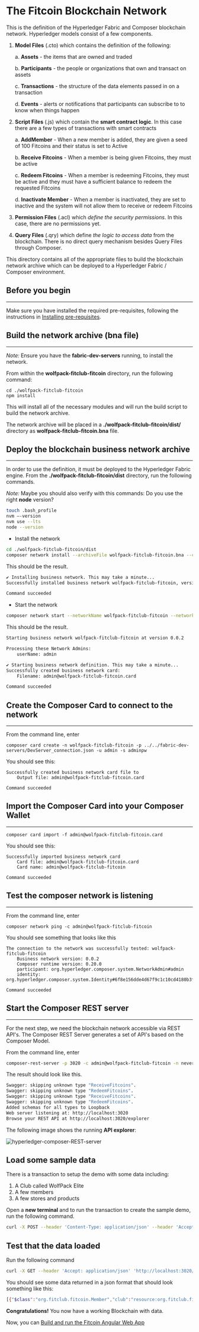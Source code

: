# The Fitcoin Blockchain Network

This is the definition of the Hyperledger Fabric and Composer blockchain network. Hyperledger models consist of a few components.

1. **Model Files** (.cto) which contains the definition of the following: 
    
    a. **Assets** - the items that are owned and traded

    b. **Participants** - the people or organizations that own and transact on assets

    c. **Transactions** - the structure of the data elements passed in on a transaction

    d. **Events** - alerts or notifications that participants can subscribe to to know when things happen

2. **Script Files** (.js) which contain the **smart contract logic**. In this case there are a few types of transactions with smart contracts

    a. **AddMember** - When a new member is added, they are given a seed of 100 Fitcoins and their status is set to Active

    b. **Receive Fitcoins** - When a member is being given Fitcoins, they must be active

    c. **Redeem Fitcoins** - When a member is redeeming Fitcoins, they must be active and they must have a sufficient balance to redeem the requested Fitcoins

    d. **Inactivate Member** - When a member is inactivated, they are set to inactive and the system will not allow them to receive or redeem Fitcoins

3. **Permission Files** (.acl) which _define the security permissions_. In this case, there are no permissions yet.

4. **Query Files** (.qry) which define _the logic to access data_ from the blockchain. There is no direct query mechanism besides Query Files through Composer.

This directory contains all of the appropriate files to build the blockchain network archive which can be deployed to a Hyperledger Fabric / Composer environment.

## Before you begin
---

Make sure you have installed the required pre-requisites, following the instructions in [Installing pre-requisites](../README.md).

## Build the network archive (bna file)
---

_Note:_ Ensure you have the **fabric-dev-servers** running, to install the network.

From within the **wolfpack-fitclub-fitcoin** directory, run the following command:

```
cd ./wolfpack-fitclub-fitcoin
npm install
```

This will install all of the necessary modules and will run the build script to build the network archive.

The network archive will be placed in a **./wolfpack-fitclub-fitcoin/dist/** directory as **wolfpack-fitclub-fitcoin.bna** file. 


## Deploy the blockchain business network archive
---
In order to use the definition, it must be deployed to the Hyperledger Fabric engine. From the **./wolfpack-fitclub-fitcoin/dist** directory, run the following commands.

_Note:_ Maybe you should also verify with this commands: Do you use the right **node** version?
```sh
touch .bash_profile
nvm —-version
nvm use --lts
node --version
```

* Install the network

```sh
cd ./wolfpack-fitclub-fitcoin/dist
composer network install --archiveFile wolfpack-fitclub-fitcoin.bna --card PeerAdmin@hlfv1
```

This should be the result.

```sh
✔ Installing business network. This may take a minute...
Successfully installed business network wolfpack-fitclub-fitcoin, version 0.0.2

Command succeeded
```

* Start the network

```sh
composer network start --networkName wolfpack-fitclub-fitcoin --networkVersion 0.0.2 --card PeerAdmin@hlfv1 --networkAdmin admin --networkAdminEnrollSecret adminpw
```

This should be the result.

```sh
Starting business network wolfpack-fitclub-fitcoin at version 0.0.2

Processing these Network Admins: 
	userName: admin

✔ Starting business network definition. This may take a minute...
Successfully created business network card:
	Filename: admin@wolfpack-fitclub-fitcoin.card

Command succeeded
```

## Create the Composer Card to connect to the network
---
From the command line, enter
```
composer card create -n wolfpack-fitclub-fitcoin -p ../../fabric-dev-servers/DevServer_connection.json -u admin -s adminpw
```
You should see this:

```
Successfully created business network card file to 
    Output file: admin@wolfpack-fitclub-fitcoin.card

Command succeeded
```
 ## Import the Composer Card into your Composer Wallet
---
```
composer card import -f admin@wolfpack-fitclub-fitcoin.card
```
You should see this:
```
Successfully imported business network card
	Card file: admin@wolfpack-fitclub-fitcoin.card
	Card name: admin@wolfpack-fitclub-fitcoin

Command succeeded
```

## Test the composer network is listening
---
From the command line, enter
```
composer network ping -c admin@wolfpack-fitclub-fitcoin
```

You should see something that looks like this
```
The connection to the network was successfully tested: wolfpack-fitclub-fitcoin
	Business network version: 0.0.2
	Composer runtime version: 0.20.0
	participant: org.hyperledger.composer.system.NetworkAdmin#admin
	identity: org.hyperledger.composer.system.Identity#6f8e156dde4d67f9c1c10cd4180b3fd5d9c7238b8039c306a7dc26a87eb74521

Command succeeded
```

## Start the Composer REST server
---

For the next step, we need the blockchain network accessible via REST API's. The Composer REST Server generates a set of API's based on the Composer Model.

From the command line, enter
```sh
composer-rest-server -p 3020 -c admin@wolfpack-fitclub-fitcoin -n never
```

The result should look like this.

```sh
Swagger: skipping unknown type "ReceiveFitcoins".
Swagger: skipping unknown type "RedeemFitcoins".
Swagger: skipping unknown type "ReceiveFitcoins".
Swagger: skipping unknown type "RedeemFitcoins".
Added schemas for all types to Loopback
Web server listening at: http://localhost:3020
Browse your REST API at http://localhost:3020/explorer
```
The following image shows the running **API explorer**:

![hyperledger-composer-REST-server](https://github.com/thomassuedbroecker/Using-Blockchain-to-Track-fitness-Rewards/blob/master/static/images/hyperledger-composer-REST-server.png)

## Load some sample data

There is a transaction to setup the demo with some data including:
1. A Club called WolfPack Elite
2. A few members
3. A few stores and products

Open a **new terminal** and to run the transaction to create the sample demo, run the following command.

```sh
curl -X POST --header 'Content-Type: application/json' --header 'Accept: application/json' -d '{"$class":"org.fitclub.fitcoin.SetupDemo"}' 'http://localhost:3020/api/SetupDemo'
```



## Test that the data loaded

Run the following command 

```sh
curl -X GET --header 'Accept: application/json' 'http://localhost:3020/api/Member'
```

You should see some data returned in a json format that should look something like this:

```sh
[{"$class":"org.fitclub.fitcoin.Member","club":"resource:org.fitclub.fitcoin.Club#CLUB_001","memberStatus":"ACTIVE","personId":"MEMBER_001","personFirstName":"Chris","personLastName":"Tyler","fitCoinWallet":"resource:org.fitclub.fitcoin.FitcoinWallet#MEMBER_001"},{"$class":"org.fitclub.fitcoin.Member","club":"resource:org.fitclub.fitcoin.Club#CLUB_001","memberStatus":"ACTIVE","personId":"MEMBER_002","personFirstName":"Darrel","personLastName":"Pyle","fitCoinWallet":"resource:org.fitclub.fitcoin.FitcoinWallet#MEMBER_002"},{"$class":"org.fitclub.fitcoin.Member","club":"resource:org.fitclub.fitcoin.Club#CLUB_001","memberStatus":"ACTIVE","personId":"MEMBER_003","personFirstName":"Ashley","personLastName":"Troggio","fitCoinWallet":"resource:org.fitclub.fitcoin.FitcoinWallet#MEMBER_003"}]
```

**Congratulations!** You now have a working Blockchain with data.

Now, you can [Build and run the Fitcoin Angular Web App](../fitcoin-app/README.md)